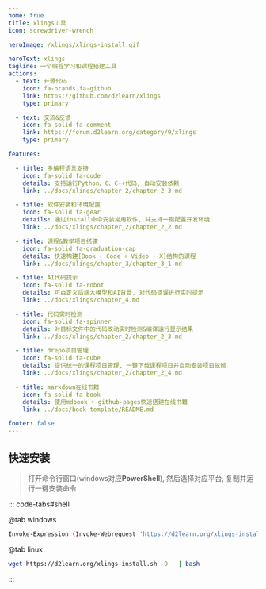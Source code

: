 ```yaml
---
home: true
title: xlings工具
icon: screwdriver-wrench

heroImage: /xlings/xlings-install.gif

heroText: xlings
tagline: 一个编程学习和课程搭建工具
actions:
  - text: 开源代码
    icon: fa-brands fa-github
    link: https://github.com/d2learn/xlings
    type: primary

  - text: 交流&反馈
    icon: fa-solid fa-comment
    link: https://forum.d2learn.org/category/9/xlings
    type: primary

features:

  - title: 多编程语言支持
    icon: fa-solid fa-code
    details: 支持运行Python、C、C++代码, 自动安装依赖
    link: ../docs/xlings/chapter_2/chapter_2_3.md

  - title: 软件安装和环境配置
    icon: fa-solid fa-gear
    details: 通过install命令安装常用软件, 并支持一键配置开发环境
    link: ../docs/xlings/chapter_2/chapter_2_2.md

  - title: 课程&教学项目搭建
    icon: fa-solid fa-graduation-cap
    details: 快速构建[Book + Code + Video + X]结构的课程
    link: ../docs/xlings/chapter_3/chapter_3_1.md

  - title: AI代码提示
    icon: fa-solid fa-robot
    details: 可自定义后端大模型和AI背景, 对代码错误进行实时提示
    link: ../docs/xlings/chapter_4.md

  - title: 代码实时检测
    icon: fa-solid fa-spinner
    details: 对目标文件中的代码改动实时检测&编译运行显示结果
    link: ../docs/xlings/chapter_2/chapter_2_3.md

  - title: drepo项目管理
    icon: fa-solid fa-cube
    details: 提供统一的课程项目管理, 一键下载课程项目并自动安装项目依赖
    link: ../docs/xlings/chapter_2/chapter_2_4.md

  - title: markdown在线书籍
    icon: fa-solid fa-book
    details: 使用mdbook + github-pages快速搭建在线书籍
    link: ../docs/book-template/README.md

footer: false
---
```


## 快速安装

> 打开命令行窗口(windows对应**PowerShell**), 然后选择对应平台, 复制并运行一键安装命令

::: code-tabs#shell

@tab windows

```bash
Invoke-Expression (Invoke-Webrequest 'https://d2learn.org/xlings-install.ps1.txt' -UseBasicParsing).Content
```

@tab linux

```bash
wget https://d2learn.org/xlings-install.sh -O - | bash
```

:::